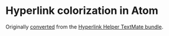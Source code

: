 # Hyperlink colorization in Atom

Originally [converted](http://atom.io/docs/latest/converting-a-text-mate-bundle)
from the [Hyperlink Helper TextMate bundle](https://github.com/textmate/hyperlink-helper.tmbundle).
